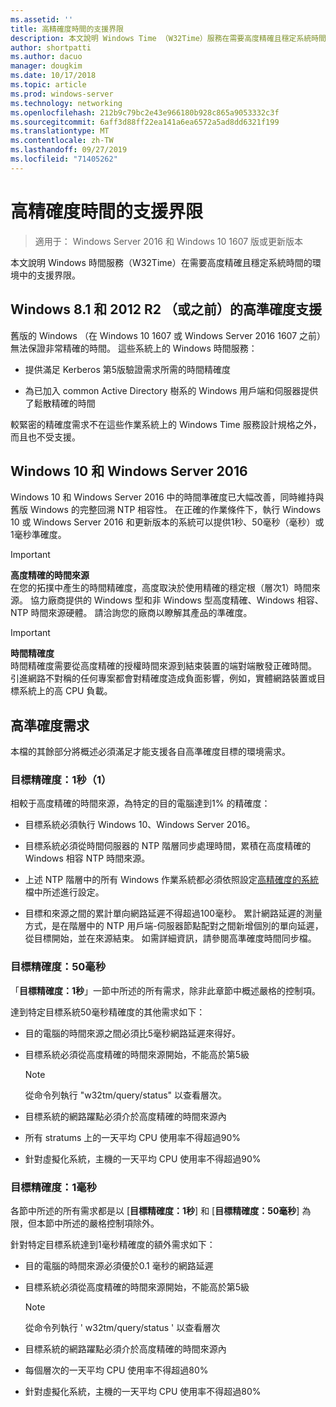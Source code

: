 ```yaml
---
ms.assetid: ''
title: 高精確度時間的支援界限
description: 本文說明 Windows Time （W32Time）服務在需要高度精確且穩定系統時間的環境中的支援界限。
author: shortpatti
ms.author: dacuo
manager: dougkim
ms.date: 10/17/2018
ms.topic: article
ms.prod: windows-server
ms.technology: networking
ms.openlocfilehash: 212b9c79bc2e43e966180b928c865a9053332c3f
ms.sourcegitcommit: 6aff3d88ff22ea141a6ea6572a5ad8dd6321f199
ms.translationtype: MT
ms.contentlocale: zh-TW
ms.lasthandoff: 09/27/2019
ms.locfileid: "71405262"
---
```

# <a name="support-boundary-for-high-accuracy-time"></a>高精確度時間的支援界限

>適用于： Windows Server 2016 和 Windows 10 1607 版或更新版本

本文說明 Windows 時間服務（W32Time）在需要高度精確且穩定系統時間的環境中的支援界限。

## <a name="high-accuracy-support-for-windows-81-and-2012-r2-or-prior"></a>Windows 8.1 和 2012 R2 （或之前）的高準確度支援

舊版的 Windows （在 Windows 10 1607 或 Windows Server 2016 1607 之前）無法保證非常精確的時間。 這些系統上的 Windows 時間服務：

-   提供滿足 Kerberos 第5版驗證需求所需的時間精確度

-   為已加入 common Active Directory 樹系的 Windows 用戶端和伺服器提供了鬆散精確的時間

較緊密的精確度需求不在這些作業系統上的 Windows Time 服務設計規格之外，而且也不受支援。

## <a name="windows-10-and-windows-server-2016"></a>Windows 10 和 Windows Server 2016

Windows 10 和 Windows Server 2016 中的時間準確度已大幅改善，同時維持與舊版 Windows 的完整回溯 NTP 相容性。 在正確的作業條件下，執行 Windows 10 或 Windows Server 2016 和更新版本的系統可以提供1秒、50毫秒（毫秒）或1毫秒準確度。

>[!IMPORTANT]
>**高度精確的時間來源**<br>
>在您的拓撲中產生的時間精確度，高度取決於使用精確的穩定根（層次1）時間來源。 協力廠商提供的 Windows 型和非 Windows 型高度精確、Windows 相容、NTP 時間來源硬體。 請洽詢您的廠商以瞭解其產品的準確度。

>[!IMPORTANT]
>**時間精確度**<br>
>時間精確度需要從高度精確的授權時間來源到結束裝置的端對端散發正確時間。 引進網路不對稱的任何專案都會對精確度造成負面影響，例如，實體網路裝置或目標系統上的高 CPU 負載。

## <a name="high-accuracy-requirements"></a>高準確度需求

本檔的其餘部分將概述必須滿足才能支援各自高準確度目標的環境需求。

### <a name="target-accuracy-1-second-1s"></a>目標精確度：1秒（1）

相較于高度精確的時間來源，為特定的目的電腦達到1% 的精確度：

-   目標系統必須執行 Windows 10、Windows Server 2016。

-   目標系統必須從時間伺服器的 NTP 階層同步處理時間，累積在高度精確的 Windows 相容 NTP 時間來源。

-   上述 NTP 階層中的所有 Windows 作業系統都必須依照設定[高精確度的系統](configuring-systems-for-high-accuracy.md)檔中所述進行設定。

-   目標和來源之間的累計單向網路延遲不得超過100毫秒。 累計網路延遲的測量方式，是在階層中的 NTP 用戶端-伺服器節點配對之間新增個別的單向延遲，從目標開始，並在來源結束。 如需詳細資訊，請參閱高準確度時間同步檔。

### <a name="target-accuracy-50-milliseconds"></a>目標精確度：50毫秒

「**目標精確度：1秒**」一節中所述的所有需求，除非此章節中概述嚴格的控制項。

達到特定目標系統50毫秒精確度的其他需求如下：

-   目的電腦的時間來源之間必須比5毫秒網路延遲來得好。

-   目標系統必須從高度精確的時間來源開始，不能高於第5級

    >[!Note]
    >從命令列執行 "w32tm/query/status" 以查看層次。

-   目標系統的網路躍點必須介於高度精確的時間來源內

-   所有 stratums 上的一天平均 CPU 使用率不得超過90%

-   針對虛擬化系統，主機的一天平均 CPU 使用率不得超過90%

### <a name="target-accuracy-1-millisecond"></a>目標精確度：1毫秒

各節中所述的所有需求都是以 [**目標精確度：1秒**] 和 [**目標精確度：50毫秒**] 為限，但本節中所述的嚴格控制項除外。

針對特定目標系統達到1毫秒精確度的額外需求如下：

-   目的電腦的時間來源必須優於0.1 毫秒的網路延遲

-   目標系統必須從高度精確的時間來源開始，不能高於第5級

    >[!Note]
    >從命令列執行 ' w32tm/query/status ' 以查看層次

-   目標系統的網路躍點必須介於高度精確的時間來源內

-   每個層次的一天平均 CPU 使用率不得超過80%

-   針對虛擬化系統，主機的一天平均 CPU 使用率不得超過80%
